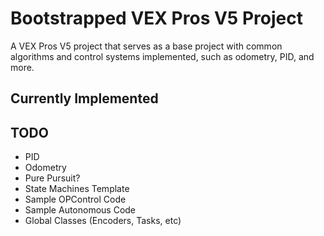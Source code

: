 # Bootstrapped VEX Pros V5 Project
A VEX Pros V5 project that serves as a base project with common algorithms and control systems implemented, such as odometry, PID, and more.

## Currently Implemented

## TODO
- PID
- Odometry
- Pure Pursuit?
- State Machines Template
- Sample OPControl Code
- Sample Autonomous Code
- Global Classes (Encoders, Tasks, etc)